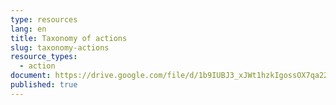 ```yaml
---
type: resources
lang: en
title: Taxonomy of actions
slug: taxonomy-actions
resource_types:
  - action
document: https://drive.google.com/file/d/1b9IUBJ3_xJWt1hzkIgossOX7qa22M8hq/view?usp=sharing
published: true
---
```

